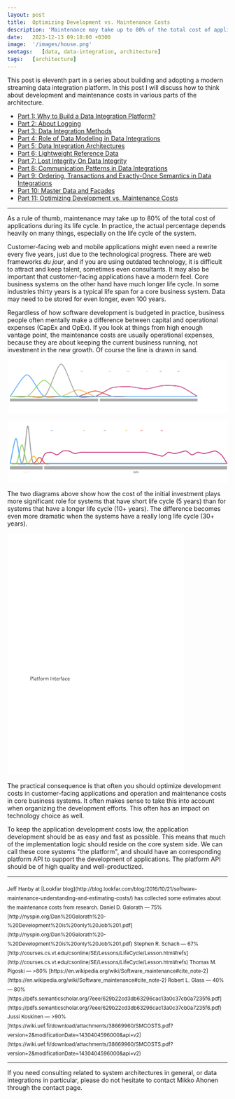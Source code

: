 ```yaml
---
layout: post
title:  Optimizing Development vs. Maintenance Costs
description: 'Maintenance may take up to 80% of the total cost of applications during its life cycle. In practice, the actual percentage depends heavily on many things, especially on the life cycle of the system. It may be useful to optimize the development costs for some systems, and maintenance for others.'
date:   2023-12-13 09:18:00 +0300
image:  '/images/house.png'
seotags:   [data, data-integration, architecture]
tags:   [architecture]
---
```

This post is eleventh part in a series about building and adopting a modern
streaming data integration platform. In this post I will discuss how to think about
development and maintenance costs in various parts of the architecture.

<!-- dip links start -->
* [Part 1: Why to Build a Data Integration Platform?](https://jauzo.com/2023/08/11/why-dip/)
* [Part 2: About Logging](https://jauzo.com/2023/08/25/logging/)
* [Part 3: Data Integration Methods](https://jauzo.com/2023/08/28/data-integration-methods/)
* [Part 4: Role of Data Modeling in Data Integrations](https://jauzo.com/2023/08/29/data-modeling/)
* [Part 5: Data Integration Architectures](https://jauzo.com/2023/09/08/data-integration-architectures/)
* [Part 6: Lightweight Reference Data](https://jauzo.com/2023/09/09/lightweight-reference-data/)
* [Part 7: Lost Integrity On Data Integrity](https://jauzo.com/2023/09/10/data-integrity/)
* [Part 8: Communication Patterns in Data Integrations](https://jauzo.com/2023/09/11/data-integration-communication-patterns/)
* [Part 9: Ordering, Transactions and Exactly-Once Semantics in Data Integrations](https://jauzo.com/2023/12/12/data-integration-ordering-etc/)
* [Part 10: Master Data and Façades](https://jauzo.com/2023/12/13/master-data-and-facades/)
* [Part 11: Optimizing Development vs. Maintenance Costs](https://jauzo.com/2023/12/13/capex-opex/)
<!-- dip links end -->

***

As a rule of thumb, maintenance may take up to 80% of the total cost of
applications during its life cycle. In practice, the actual percentage
depends heavily on many things, especially on the life cycle of the system.

Customer-facing web and mobile applications might even need a rewrite every five
years, just due to the technological progress. There are web frameworks *du
jour*, and if you are using outdated technology, it is difficult to attract and keep
talent, sometimes even consultants. It may also be important that customer-facing applications
have a modern feel. Core business systems on the other hand have much
longer life cycle. In some industries thirty years is a typical life span for
a core business system. Data may need to be stored for even longer, even 100 years.

Regardless of how software development is budgeted in practice, business people
often mentally make a difference between capital and operational expenses
(CapEx and OpEx). If you look at things from high enough vantage point, the
maintenance costs are usually operational expenses, because they are about
keeping the current business running, not investment in the new growth. Of course
the line is drawn in sand.

![System with short life cycle](/images/capex-opex-short.png)

![System with longer life cycle](/images/capex-opex-long.png)

The two diagrams above show how the cost of the initial investment plays more
significant role for systems that have short life cycle (5 years) than for
systems that have a longer life cycle (10+ years). The difference becomes even
more dramatic when the systems have a really long life cycle (30+ years).

![Optimizing CapEx and OpEx](/images/optimize-capex-opex.png)

The practical consequence is that often you should optimize development costs in
customer-facing applications and operation and maintenance costs in core
business systems. It often makes sense to take this into account when
organizing the development efforts. This often has an impact on technology
choice as well.

To keep the application development costs low, the application development
should be as easy and fast as possible. This means that much of the
implementation logic should reside on the core system side. We can call these
core systems "the platform", and should have an corresponding platform API 
to support the development of applications. The platform API should be of 
high quality and well-productized.

***

<sub>
Jeff Hanby at [Lookfar blog](http://blog.lookfar.com/blog/2016/10/21/software-maintenance-understanding-and-estimating-costs/) 
has collected some estimates about the maintenance costs from research.
</sub>

<sub>
Daniel D. Galorath — 75%
[http://nyspin.org/Dan%20Galorath%20-%20Development%20is%20only%20Job%201.pdf](http://nyspin.org/Dan%20Galorath%20-%20Development%20is%20only%20Job%201.pdf)
</sub>

<sub>
Stephen R. Schach — 67%
[http://courses.cs.vt.edu/csonline/SE/Lessons/LifeCycle/Lesson.html#refs](http://courses.cs.vt.edu/csonline/SE/Lessons/LifeCycle/Lesson.html#refs)
</sub>

<sub>
Thomas M. Pigoski — >80%
[https://en.wikipedia.org/wiki/Software_maintenance#cite_note-2](https://en.wikipedia.org/wiki/Software_maintenance#cite_note-2)
</sub>

<sub>
Robert L. Glass — 40% — 80%
[https://pdfs.semanticscholar.org/7eee/629b22cd3db63296cac13a0c37cb0a7235f6.pdf](https://pdfs.semanticscholar.org/7eee/629b22cd3db63296cac13a0c37cb0a7235f6.pdf)
</sub>

<sub>
Jussi Koskinen — >90%
[https://wiki.uef.fi/download/attachments/38669960/SMCOSTS.pdf?version=2&modificationDate=1430404596000&api=v2](https://wiki.uef.fi/download/attachments/38669960/SMCOSTS.pdf?version=2&modificationDate=1430404596000&api=v2)
</sub>

***

If you need consulting related to system architectures in general, or data integrations in
particular, please do not hesitate to contact Mikko Ahonen through the contact page.
